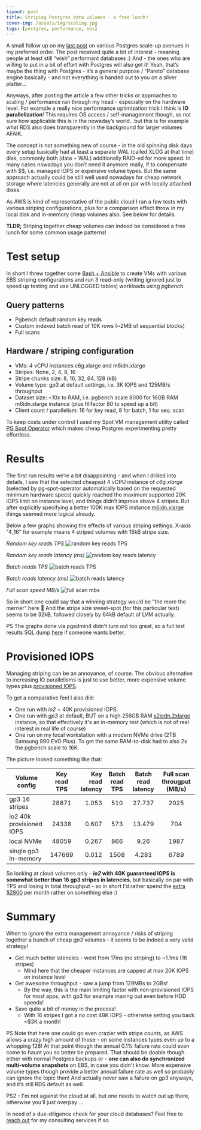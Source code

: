 ```yaml
---
layout: post
title: Striping Postgres data volumes - a free lunch?
cover-img: /assets/img/scaling.jpg
tags: [postgres, performance, ebs]
---
```


A small follow up on my [last post](https://kmoppel.github.io/2025-04-10-postgres-scaling-roadmap/) on various Postgres
scale-up avenues in my preferred order. The post received quite a bit of interest - meaning people at least still “wish”
performant databases :) And - the ones who are willing to put in a bit of effort with Postgres will also get it! Yeah,
that’s maybe the thing with Postgres - it’s a general purpose /  “Pareto” database engine basically - and not everything
is handed out to you on a silver platter…

Anyways, after posting the article a few other tricks or approaches to scaling / performance ran through my head - especially
on the hardware level. For example a really nice performance optimization trick I think is **IO parallelization**! 
This requires OS access / self-management though, so not sure how applicable this is in the nowaday’s world…but this is
for example what RDS also does transparently in the background for larger volumes AFAIK. 

The concept is not something new of course - in the old spinning disk days every setup basically had at least a separate WAL
(called XLOG at that time) disk, commonly both (data + WAL) additionally RAID-ed for more speed. In many cases nowadays
you don’t need it anymore really, if to compensate with $$, i.e. managed IOPS or expensive volume types. But the same
approach actually could be still well used nowadays for cheap network storage where latencies generally are not at all on
par with locally attached disks.

As AWS is kind of representative of the public cloud I ran a few tests with various striping configurations, plus for
a comparison effect throw in my local disk and in-memory cheap volumes also. See below for details.

**TLDR;** Striping together cheap volumes can indeed be considered a free lunch for some common usage patterns!


# Test setup


In short I threw together some [Bash + Ansible](https://github.com/kmoppel/ebs-striping-test) to create VMs with various
EBS striping configurations and run 3 read-only (writing ignored just to speed up testing and use UNLOGGED tables) workloads
using *pgbench*.

## Query patterns

* Pgbench default random key reads
* Custom indexed batch read of 10K rows (~2MB of sequential blocks)
* Full scans

## Hardware / striping configuration

* VMs: 4 vCPU instances c6g.xlarge and m6idn.xlarge
* Stripes: None, 2, 4, 8, 16
* Stripe chunks size: 8, 16, 32, 64, 128 (kB)
* Volume type: gp3 at default settings, i.e. 3K IOPS and 125MB/s throughput
* Dataset size: ~10x to RAM, i.e. pgbench scale 8000 for 16GB RAM m6idn.xlarge instance (plus fillfactor 80 to speed up a bit)
* Client count / parallelism: 16 for key read, 8 for batch, 1 for seq. scan

To keep costs under control I used my Spot VM management utility called [PG Spot Operator](https://github.com/pg-spot-ops/pg-spot-operator) 
which makes cheap Postgres experimenting pretty effortless.

# Results

The first run results we’re a bit disappointing - and when I drilled into details, I saw that the selected cheapest 4 vCPU
instance of *c6g.xlarge* (selected by pg-spot-operator automatically based on the requested minimum hardware specs) quickly reached the maximum
supported 20K IOPS limit on instance level, and things didn’t improve above 4 stripes. But after explicitly specifying a
better 100K max IOPS instance [m6idn.xlarge](https://instances.vantage.sh/aws/ec2/m6idn.xlarge) things seemed more logical
already.

Below a few graphs showing the effects of various striping settings. X-axis "4_16" for example means 4 striped volumes
with 16kB stripe size.

*Random key reads TPS*
![random key reads TPS](/assets/img/ebs-striping-test/key_read_tps.png "random key reads TPS")

*Random key reads latency (ms)*
![random key reads latency](/assets/img/ebs-striping-test/key_read_latency_ms.png "random key reads latency in milliseconds")

*Batch reads TPS*
![batch reads TPS](/assets/img/ebs-striping-test/batch_read_tps.png "batch reads TPS")

*Batch reads latency (ms)*
![batch reads latency](/assets/img/ebs-striping-test/batch_read_latency_ms.png "batch reads latency in milliseconds")

*Full scan speed MB/s*
![full scan mbs](/assets/img/ebs-striping-test/full_scan_mbs.png "full scan MB/s")

So in short one could say that a winning strategy would be "the more the merrier" here 🎉 And the stripe size sweet-spot
(for this particular test) seems to be 32kB, followed closely by 64kB default of LVM actually.

PS The graphs done via pgadmin4 didn't turn out too great, so a full test results SQL dump [here](https://gist.github.com/kmoppel/1af42008f3c2b649c18796db9091899b)
if someone wants better.

# Provisioned IOPS

Managing striping can be an annoyance, of course. The obvious alternative to increasing IO parallelisms is just to use
better, more expensive volume types plus [provisioned IOPS](https://docs.aws.amazon.com/ebs/latest/userguide/provisioned-iops.html).

To get a comparative feel I also did:

* One run with *io2* + 40K provisioned IOPS.
* One run with *gp3* at default, BUT on a high 256GB RAM [x2iedn.2xlarge](https://instances.vantage.sh/aws/ec2/x2iedn.2xlarge)
  instance, so that effectively it's an in-memory test (which is not of real interest in real life of course)
* One run on my local workstation with a modern NVMe drive (2TB Samsung 990 EVO Plus). To get the same RAM-to-disk had to
  also 2x the pgbench scale to 16K.

The picture looked something like that:

| Volume config            | Key read TPS | Key read latency | Batch read TPS | Batch read latency | Full scan througput (MB/s) | 
|--------------------------|:------------:|-----------------:|:--------------:|:------------------:|:--------------------------:|
| gp3 16 stripes           |    28871     |            1.053 |      510       |       27.737       |            2025            |
| io2 40k provisioned IOPS |    24338     |            0.607 |      573       |       13.479       |            704             |
| local NVMe               |    48059     |            0.267 |      866       |        9.26        |            1987            |
| single gp3 in-memory     |    147669    |            0.012 |      1508      |       4.281        |            6789            |

So looking at cloud volumes only - ***io2* with 40K guaranteed IOPS is somewhat better than 16 gp3 stripes in latencies**, but basically on par 
with TPS and losing in total throughput - so in short I'd rather spend the [extra $2800](https://aws.amazon.com/ebs/pricing/)
per month rather on something else :)

# Summary

When to ignore the extra management annoyance / risks of striping together a bunch of cheap *gp3* volumes - it seems to be indeed a very
valid strategy!

* Get much better latencies - went from 17ms (no striping) to ~1.1ms (16 stripes)
  * Mind here that the cheaper instances are capped at max 20K IOPS on instance level
* Get awesome throughput - saw a jump from 129MBs to 2GBs!
  * By the way, this is the main limiting factor with non-provisioned IOPS for most apps, with gp3 for example maxing out even before HDD speeds!
* Save quite a bit of money in the process!
  * With 16 stripes I got a no cost 48K IOPS - otherwise setting you back ~$3K a month!


PS Note that here one could go even crazier with stripe counts, as AWS allows a crazy high amount of those - on some
instances types even up to a whopping 128! At that point though the annual 0.1% failure rate could even come to haunt you
so better be prepared. That should be doable though either with normal Postgres backups or - **one can also do synchronized
multi-volume snapshots** on EBS, in case you didn't know. More expensive volume types though provide a better annual failure
rate as well so probably can ignore the topic then! And actually never saw a failure on *gp3* anyways, and it’s still RDS default as well.

PS2 - I'm not against the cloud at all, but one needs to watch out up there, otherwise you'll just overpay ...

In need of a due-diligence check for your cloud databases? Feel free to [reach out](https://kmoppel.github.io/aboutme/) for my consulting
services if so.
